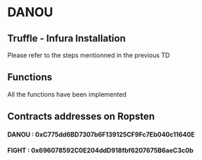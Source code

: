 # DANOU
## Truffle - Infura Installation 
Please refer to the steps mentionned in the previous TD
## Functions
All the functions have been implemented
## Contracts addresses on Ropsten
#### DANOU : 0xC775dd6BD7307b6F139125CF9Fc7Eb040c11640E
#### FIGHT : 0x696078592C0E204ddD918fbf6207675B6aeC3c0b
